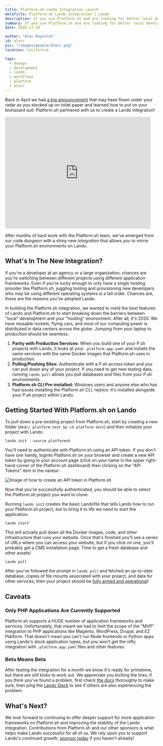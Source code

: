 ```yaml
---
title: Platform.sh Lando Integration Launch
metaTitle: Platform.sh Lando Integration | Lando
description: If you use Platform.sh and are looking for better local development, check out the new Lando integration.
summary: If you use Platform.sh and are looking for better local development, check out the new Lando integration.
date: 2020-11-19

author: "Alec Reynolds"
id: alecr
pic: "/images/people/alecr.png"
location: California

tags:
  - devops
  - development
  - lando
  - workflows
  - platform
  - alecr
---
```


Back in April we had [a big announcement](/blog/2020/04/21/platform-sh-lando-sponsorship) that may have flown under your radar as you stocked up on toilet paper and learned how to put on your biohazard suit: Platform.sh partnered with us to create a Lando integration!

<iframe src="https://giphy.com/embed/3o7abldj0b3rxrZUxW" width="480" height="368" frameBorder="0" class="giphy-embed" allowFullScreen></iframe>

After months of hard work with the Platform.sh team, we've emerged from our code dungeon with a shiny new integration that allows you to mirror your Platform.sh environments on Lando.

## What's In The New Integration?

If you're a developer at an agency or a large organization, chances are you're switching between different projects using different application frameworks. Even if you're lucky enough to only have a single hosting provider like Platform.sh, juggling tooling and provisioning new developers who may be using different operating systems is a tall order. Chances are, these are the reasons you've adopted Lando.

In building the Platform.sh integration, we wanted to meld the best features of Lando and Platform.sh to start breaking down the barriers between "local" development and your "hosting" environment. After all, it's 2020. We have reusable rockets, flying cars, and most of our computing power is distributed in data centers across the globe. Jumping from your laptop to production should be seamless.


1. **Parity with Production Services:** When you build one of your P.sh projects with Lando, it looks at your `.platform.app.yaml` and installs the same services with the same Docker images that Platform.sh uses in production.
2. **Pulling/Pushing Sites:** Authenticate with a P.sh access token and you can pull down any of your project. If you need to get new testing data, running `lando pull` allows you pull databases and files from your P.sh environments.
3. **Platform.sh CLI Pre-installed:** Windows users and anyone else who has had issues installing the Platform.sh CLI, rejoice: it's installed alongside your P.sh project within Lando.


## Getting Started With Platform.sh on Lando

To pull down a pre-existing project from Platform.sh, start by creating a new folder (`mkdir platform-test && cd platform-test`) and then initialize your project with Lando:

```
lando init --source platformsh
```

You'll need to authenticate with Platform.sh using an API token. If you don't have one handy, loginto Platform.sh on your browser and create a new API token by going to your account page (click on your name in the upper right-hand corner of the Platform.sh dashboard) then clicking on the "API Tokens" item in the navbar:

![Image of how to create an API token in Platform.sh](/images/articles/platformsh-lando-integration.jpg)

Now that you're successfully authenticated, you should be able to select the Platform.sh project you want to clone.

Running `lando init` creates the basic Landofile that tells Lando how to run your Platform.sh project, but to bring it to life we need to start the application:

```
lando start
```

This will actually pull down all the Docker images, code, and other infrastructure that runs your website. Once that's finished you'll see a series of URLs where you can access your website, but if you click on one, you'll probably get a CMS installation page. Time to get a fresh database and other assets!

```
lando pull
```

After you've followed the prompt in `lando pull` and fetched an up-to-date database, copies of file mounts associated with your project, and data for other services, then your project should be [fully armed and operational](https://www.youtube.com/watch?v=g7-tskP0OzI)!



## Caveats

### Only PHP Applications Are Currently Supported

Platform.sh supports a HUGE number of application frameworks and services. Unfortunately, that meant we had to limit the scope of the "MVP" integration to PHP applications like Magento, WordPress, Drupal, and EZ Platform. That doesn't mean you can't run Node frontends or Python apps using Lando's stock application types, but you won't get the nifty integration with `.platform.app.yaml` files and other features.

### Beta Means Beta

After testing the integration for a month we know it's ready for primetime, but there are still kinks to work out. We appreciate you kicking the tires; if you think you've found a problem, first check [the docs](https://docs.lando.dev/config/platformsh.html) thoroughly to make sure, then ping the [Lando Slack](https://launchpass.com/devwithlando) to see if others are also experiencing the problem.

## What's Next?

We look forward to continuing to offer deeper support for more application frameworks on Platform.sh and improving the stability of the Lando integration. Contributions from Platform.sh and our other sponsors is what helps make Lando successful for all of us. We rely upon you to support Lando's continued growth; [sponsor today](https://github.com/sponsors/lando) if you haven't already!
